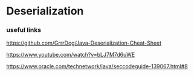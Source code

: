# Deserialization

### useful links

https://github.com/GrrrDog/Java-Deserialization-Cheat-Sheet

https://www.youtube.com/watch?v=bLJ7M7d6uWE

https://www.oracle.com/technetwork/java/seccodeguide-139067.html#8

